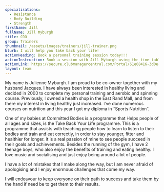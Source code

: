 ```yaml
---
specialisations:
  - Resistance
  - Body Building
  - Strength
firstName: Jill
fullName: Jill Myburgh
title: COO
group: Trainers
thumbnail: /assets/images/trainers/jill-trainer.png
blurb: I will help you take back your life!
actionHeading: Book a personal training session today!!!
actionInstruction: Book a session with Jill Myburgh using the time table form below.
actionLink: https://secure.clubmanagercentral.com/Portal/61e68416-3d0e-4302-bd0f-dca493494bb3/Booking/Timetable?staffId=8903
layout: team
---
```

My name is Julienne Myburgh. I am proud to be co-owner together with my husband Jacques.
I have always been interested in healthy living and decided in 2000 to complete my personal training and aerobic and spinning course. Previously, I owned a health shop in the East Rand Mall, and from there my interest in living healthy just increased. I’ve done numerous courses on nutrition and this year I got my diploma in “Sports Nutrition”.

One of my babies at Committed Bodies is a programme that Helps people of all ages and sizes, is the Take Back Your Life programme. This is a programme that assists with teaching people how to learn to listen to their bodies and train and eat correctly, in order to stay younger, fitter and healthier for longer. It is a real passion of mine to see people succeed in their goals and achievements.
Besides the running of the gym, I have 2 teenage boys, who also enjoy the benefits of training and eating healthy. I love music and socialising and just enjoy being around a lot of people.

I have a lot of mistakes that I make along the way, but I am never afraid of apologising and I enjoy enormous challenges that come my way.

I will endeavour to keep everyone on their path to success and take them by the hand if need be to get them to their results.